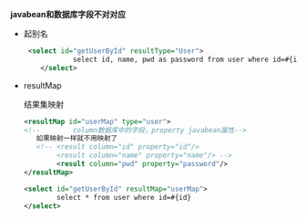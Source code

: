 **javabean和数据库字段不对对应**
*  起别名
   ~~~xml
    <select id="getUserById" resultType="User">
               select id, name, pwd as password from user where id=#{id}
       </select>
*   resultMap
    
    结果集映射
    ~~~xml
    <resultMap id="userMap" type="user">
    <!--        column数据库中的字段，property javabean属性-->
       如果映射一样就不用映射了    
       <!-- <result column="id" property="id"/>
            <result column="name" property="name"/> -->
            <result column="pwd" property="password"/>
    </resultMap>
    
    <select id="getUserById" resultMap="userMap">
            select * from user where id=#{id}
    </select>



    

    

 